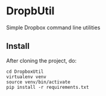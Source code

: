 # DropbUtil

Simple Dropbox command line utilities

## Install

After cloning the project, do:

```
cd DropboxUtil
virtualenv venv
source venv/bin/activate
pip install -r requirements.txt
```
